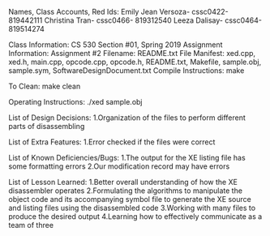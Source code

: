 Names, Class Accounts, Red Ids: Emily Jean Versoza- cssc0422-  819442111
      	      			Christina Tran- cssc0466- 819312540 
        	     		 Leeza Dalisay- cssc0464- 819514274

Class Information: CS 530 Section #01, Spring 2019
Assignment Information: Assignment #2
Filename: README.txt
File Manifest: xed.cpp, xed.h, main.cpp, opcode.cpp, opcode.h, README.txt, Makefile, sample.obj, sample.sym, SoftwareDesignDocument.txt
Compile Instructions: make 

To Clean: make clean

Operating Instructions: ./xed sample.obj

List of Design Decisions: 
1.Organization of the files to perform different parts of disassembling
 
List of Extra Features: 
1.Error checked if the files were correct

List of Known Deficiencies/Bugs: 
1.The output for the XE listing file has some formatting errors
2.Our modification record may have errors

List of Lesson Learned: 
1.Better overall understanding of how the XE disassembler operates 
2.Formulating the algorithms to manipulate the object code and its accompanying symbol file to generate the XE source and listing files using the disassembled code
3.Working with many files to produce the desired output 
4.Learning how to effectively communicate as a team of three
